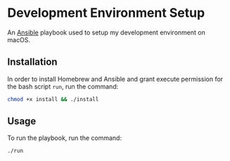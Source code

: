 # Development Environment Setup

An [Ansible](https://www.ansible.com/) playbook used to setup my development environment on macOS.

## Installation

In order to install Homebrew and Ansible and grant execute permission for the bash script `run`, run the command:

```bash
chmod +x install && ./install
```

## Usage

To run the playbook, run the command:

```bash
./run
```
